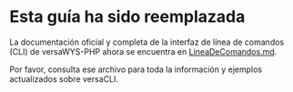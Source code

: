 # Esta guía ha sido reemplazada

La documentación oficial y completa de la interfaz de línea de comandos (CLI) de versaWYS-PHP ahora se encuentra en [LineaDeComandos.md](./LineaDeComandos.md).

Por favor, consulta ese archivo para toda la información y ejemplos actualizados sobre versaCLI.
